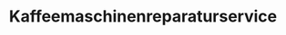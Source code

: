 ---
title: "Kaffeemaschinenreparaturservice"
url: /muenchen/kaffeemaschinenreparaturservice/
shop: Haushaltsartikel
---